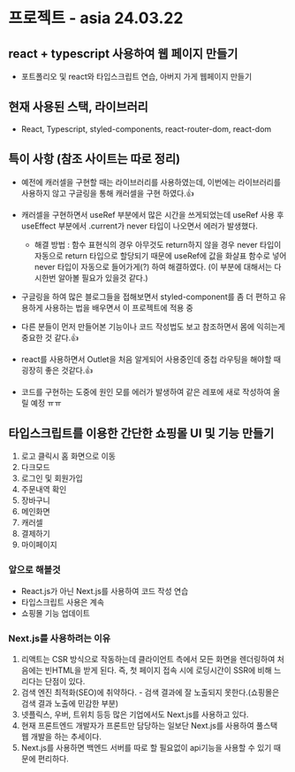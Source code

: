 # 프로젝트 - asia 24.03.22

## react + typescript 사용하여 웹 페이지 만들기

- 포트폴리오 및 react와 타입스크립트 연습, 아버지 가게 웹페이지 만들기

## 현재 사용된 스택, 라이브러리

- React, Typescript, styled-components, react-router-dom, react-dom

## 특이 사항 (참조 사이트는 따로 정리)

- 예전에 캐러셀을 구현할 때는 라이브러리를 사용하였는데, 이번에는 라이브러리를 사용하지 않고 구글링을 통해 캐러셀을 구현 하였다.👍

- 캐러셀을 구현하면서 useRef 부분에서 많은 시간을 쓰게되었는데 useRef 사용 후 useEffect 부분에서 .current가 never 타입이 나오면서 에러가 발생했다.

  - 해결 방법 : 함수 표현식의 경우 아무것도 return하지 않을 경우 never 타입이 자동으로 return 타입으로 할당되기 때문에 useRef에 값을 화살표 함수로 넣어 never 타입이 자동으로 들어가게(?) 하여 해결하였다. (이 부분에 대해서는 다시한번 알아볼 필요가 있을것 같다.)

- 구글링을 하여 많은 블로그들을 접해보면서 styled-component를 좀 더 편하고 유용하게 사용하는 법을 배우면서 이 프로젝트에 적용 중

- 다른 분들이 먼저 만들어본 기능이나 코드 작성법도 보고 참조하면서 몸에 익히는게 중요한 것 같다.👍

- react를 사용하면서 Outlet을 처음 알게되어 사용중인데 중첩 라우팅을 해야할 때 굉장히 좋은 것같다.👍

- 코드를 구현하는 도중에 원인 모를 에러가 발생하여 같은 레포에 새로 작성하여 올릴 예정 ㅠㅠ

## 타입스크립트를 이용한 간단한 쇼핑몰 UI 및 기능 만들기

1. 로고 클릭시 홈 화면으로 이동
2. 다크모드
3. 로그인 및 회원가입
4. 주문내역 확인
5. 장바구니
6. 메인화면
7. 캐러셀
8. 결제하기
9. 마이페이지

### 앞으로 해볼것

- React.js가 아닌 Next.js를 사용하여 코드 작성 연습
- 타입스크립트 사용은 계속
- 쇼핑몰 기능 업데이트

### Next.js를 사용하려는 이유

1. 리액트는 CSR 방식으로 작동하는데 클라이언트 측에서 모든 화면을 렌더링하여 처음에는 빈HTML을 받게 된다. 즉, 첫 페이지 접속 시에 로딩시간이 SSR에 비해 느리다는 단점이 있다.
2. 검색 엔진 최적화(SEO)에 취약하다. - 검색 결과에 잘 노출되지 못한다.(쇼핑몰은 검색 결과 노출에 민감한 부분)
3. 넷플릭스, 우버, 트위치 등등 많은 기업에서도 Next.js를 사용하고 있다.
4. 현재 프론트엔드 개발자가 프론트만 담당하는 일보단 Next.js를 사용하여 풀스택 웹 개발을 하는 추세이다.
5. Next.js를 사용하면 백엔드 서버를 따로 할 필요없이 api기능을 사용할 수 있기 때문에 편리하다.
